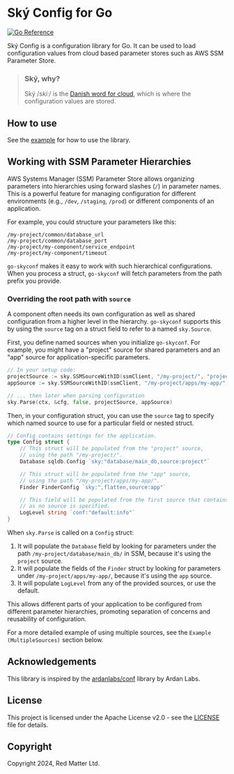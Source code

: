 # Ský Config for Go

[![Go Reference](https://pkg.go.dev/badge/github.com/redmatter/go-skyconf.svg)](https://pkg.go.dev/github.com/redmatter/go-skyconf)

Ský Config is a configuration library for Go. It can be used to load configuration
values from cloud based parameter stores such as AWS SSM Parameter Store.

> ### Ský, why?
> 
> Ský /_skiː_/ is the [Danish word for cloud](https://en.bab.la/dictionary/english-danish/cloud), 
> which is where the configuration values are stored.

## How to use

See the [example](example_test.go) for how to use the library.

## Working with SSM Parameter Hierarchies

AWS Systems Manager (SSM) Parameter Store allows organizing parameters into
hierarchies using forward slashes (`/`) in parameter names. This is a powerful
feature for managing configuration for different environments (e.g., `/dev`,
`/staging`, `/prod`) or different components of an application.

For example, you could structure your parameters like this:

```
/my-project/common/database_url
/my-project/common/database_port
/my-project/my-component/service_endpoint
/my-project/my-component/timeout
```

`go-skyconf` makes it easy to work with such hierarchical configurations. When
you process a struct, `go-skyconf` will fetch parameters from the path prefix
you provide.

### Overriding the root path with `source`

A component often needs its own configuration as well as shared configuration
from a higher level in the hierarchy. `go-skyconf` supports this by using the
`source` tag on a struct field to refer to a named `sky.Source`.

First, you define named sources when you initialize `go-skyconf`. For example, you might have a "project" source for shared parameters and an "app" source for application-specific parameters.

```go
// In your setup code:
projectSource := sky.SSMSourceWithID(ssmClient, "/my-project/", "project")
appSource := sky.SSMSourceWithID(ssmClient, "/my-project/apps/my-app/", "app")

// ... then later when parsing configuration
sky.Parse(ctx, &cfg, false, projectSource, appSource)
```

Then, in your configuration struct, you can use the `source` tag to specify which named source to use for a particular field or nested struct.

```go
// Config contains settings for the application.
type Config struct {
	// This struct will be populated from the "project" source,
	// using the path "/my-project/".
	Database sqldb.Config `sky:"database/main_db,source:project"`

	// This struct will be populated from the "app" source,
	// using the path "/my-project/apps/my-app/".
	Finder FinderConfig `sky:",flatten,source:app"`

	// This field will be populated from the first source that contains it,
	// as no source is specified.
	LogLevel string `conf:"default:info"`
}
```

When `sky.Parse` is called on a `Config` struct:
1. It will populate the `Database` field by looking for parameters under the path `/my-project/database/main_db/` in SSM, because it's using the `project` source.
2. It will populate the fields of the `Finder` struct by looking for parameters under `/my-project/apps/my-app/`, because it's using the `app` source.
3. It will populate `LogLevel` from any of the provided sources, or use the default.

This allows different parts of your application to be configured from different parameter hierarchies, promoting separation of concerns and reusability of configuration.

For a more detailed example of using multiple sources, see the `Example (MultipleSources)` section below.

## Acknowledgements

This library is inspired by the [ardanlabs/conf](https://github.com/ardanlabs/conf) library by Ardan Labs.

## License

This project is licensed under the Apache License v2.0 - see the [LICENSE](LICENSE) file for details.

## Copyright

Copyright 2024, Red Matter Ltd.
